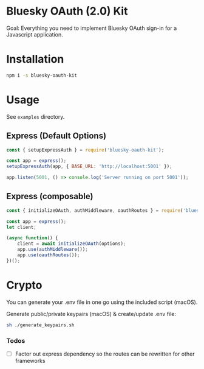 # Bluesky OAuth (2.0) Kit

Goal: Everything you need to implement Bluesky OAuth sign-in for a Javascript application.


# Installation

```bash
npm i -s bluesky-oauth-kit
```

# Usage

See `examples` directory.

## Express (Default Options)

```js
const { setupExpressAuth } = require('bluesky-oauth-kit');

const app = express();
setupExpressAuth(app, { BASE_URL: 'http://localhost:5001' });

app.listen(5001, () => console.log('Server running on port 5001'));
```

## Express (composable)

```js
const { initializeOAuth, authMiddleware, oauthRoutes } = require('bluesky-oauth-kit');

const app = express();
let client;

(async function() {
    client = await initializeOAuth(options);
    app.use(authMiddleware());
    app.use(oauthRoutes());
})();
```

# Crypto
You can generate your .env file in one go using the included script (macOS).

Generate public/private keypairs (macOS) & create/update .env file:

```bash
sh ./generate_keypairs.sh
```


### Todos
- [ ] Factor out express dependency so the routes can be rewritten for other frameworks
